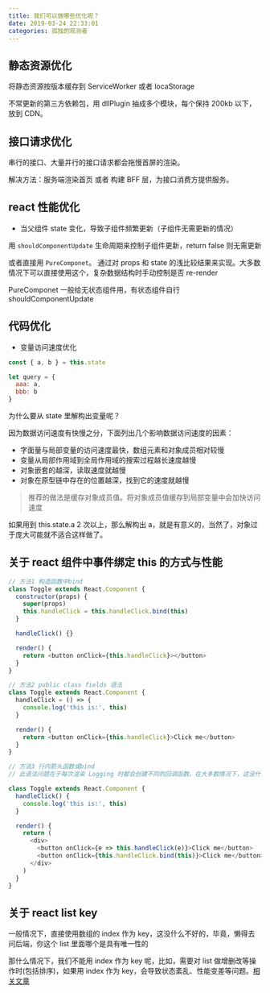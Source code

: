 ```yaml
---
title: 我们可以做哪些优化呢？
date: 2019-03-24 22:33:01
categories: 孤独的观测者
---
```


## 静态资源优化

将静态资源按版本缓存到 ServiceWorker 或者 locaStorage

不常更新的第三方依赖包，用 dllPlugin 抽成多个模块，每个保持 200kb 以下，放到 CDN。

## 接口请求优化

串行的接口、大量并行的接口请求都会拖慢首屏的渲染。

解决方法：服务端渲染首页 或者 构建 BFF 层，为接口消费方提供服务。

## react 性能优化

- 当父组件 state 变化，导致子组件频繁更新（子组件无需更新的情况）

用 `shouldComponentUpdate` 生命周期来控制子组件更新，return false 则无需更新

或者直接用 `PureComponet`。 通过对 props 和 state 的浅比较结果来实现。大多数情况下可以直接使用这个，复杂数据结构时手动控制是否 re-render

PureComponet 一般给无状态组件用，有状态组件自行 shouldComponentUpdate

## 代码优化

- 变量访问速度优化

```js
const { a, b } = this.state

let query = {
  aaa: a,
  bbb: b
}
```

为什么要从 state 里解构出变量呢？

因为数据访问速度有快慢之分，下面列出几个影响数据访问速度的因素：

- 字面量与局部变量的访问速度最快，数组元素和对象成员相对较慢
- 变量从局部作用域到全局作用域的搜索过程越长速度越慢
- 对象嵌套的越深，读取速度就越慢
- 对象在原型链中存在的位置越深，找到它的速度就越慢

> 推荐的做法是缓存对象成员值。将对象成员值缓存到局部变量中会加快访问速度

如果用到 this.state.a 2 次以上，那么解构出 a，就是有意义的，当然了，对象过于庞大可能就不适合这样做了。

## 关于 react 组件中事件绑定 this 的方式与性能

```js
// 方法1 构造函数中bind
class Toggle extends React.Component {
  constructor(props) {
    super(props)
    this.handleClick = this.handleClick.bind(this)
  }

  handleClick() {}

  render() {
    return <button onClick={this.handleClick}></button>
  }
}

// 方法2 public class fields 语法
class Toggle extends React.Component {
  handleClick = () => {
    console.log('this is:', this)
  }

  render() {
    return <button onClick={this.handleClick}>Click me</button>
  }
}

// 方法3 行内箭头函数或bind
// 此语法问题在于每次渲染 Logging 时都会创建不同的回调函数。在大多数情况下，这没什么问题，但如果该回调函数作为 prop 传入子组件时，这些组件可能会进行额外的重新渲染。我们通常建议在构造器中绑定或使用 class fields 语法来避免这类性能问题。

class Toggle extends React.Component {
  handleClick() {
    console.log('this is:', this)
  }

  render() {
    return (
      <div>
        <button onClick={e => this.handleClick(e)}>Click me</button>
        <button onClick={this.handleClick.bind(this)}>Click me</button>
      </div>
    )
  }
}
```

## 关于 react list key

一般情况下，直接使用数组的 index 作为 key，这没什么不好的，毕竟，懒得去问后端，你这个 list 里面哪个是具有唯一性的

那什么情况下，我们不能用 index 作为 key 呢，比如，需要对 list 做增删改等操作时(包括排序)，如果用 index 作为 key，会导致状态紊乱、性能变差等问题。[相关文章](https://medium.com/@robinpokorny/index-as-a-key-is-an-anti-pattern-e0349aece318)
